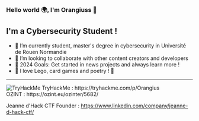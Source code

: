 ### Hello world 🌍, I'm Orangiuss 👋 

## I'm a Cybersecurity Student !

- 🌱 I’m currently student, master's degree in cybersecurity in 
     Université de Rouen Normandie
- 👐 I’m looking to collaborate with other content creators and developers
- 🥅 2024 Goals: Get started in news projects and always learn more !
- 🎲 I love Lego, card games and poetry ! 🍃

---
 <img src="https://tryhackme-badges.s3.amazonaws.com/Orangius.png" alt="TryHackMe">
TryHackMe : https://tryhackme.com/p/Orangius </br>
OZINT : https://ozint.eu/ozinter/5682/

Jeanne d'Hack CTF Founder : https://www.linkedin.com/company/jeanne-d-hack-ctf/
